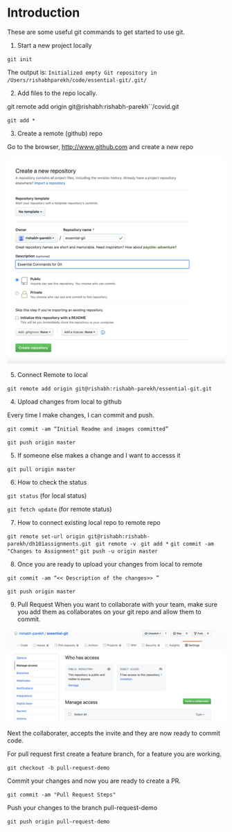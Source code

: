 # Introduction
These are some useful git commands to get started to use git. 


1. Start a new project locally

`git init`

The output is: `Initialized empty Git repository in /Users/rishabhparekh/code/essential-git/.git/`

2. Add files to the repo locally. 

git remote add origin git@rishabh:rishabh-parekh``/covid.git

`git add *`

3. Create a remote (github) repo

Go to the browser, http://www.github.com and create a new repo

![Git Create Repo ](./images/new-repo.png "Create Repo")

5. Connect Remote to local

`git remote add origin git@rishabh:rishabh-parekh/essential-git.git`

4. Upload changes from local to github

Every time I make changes, I can commit and push. 

`git commit -am “Initial Readme and images committed”`

`git push origin master`

5. If someone else makes a change and I want to accesss it

`git pull origin master`

6. How to check the status

`git status` (for local status)

`git fetch update` (for remote status)

7. How to connect existing local repo to remote repo

`git remote set-url origin git@rishabh:rishabh-parekh/dh101assignments.git `
`git remote -v `
`git add *`
`git commit -am "Changes to Assignment"`
`git push -u origin master`

8. Once you are ready to upload your changes from local to remote

`git commit -am “<< Description of the changes>> ”`

`git push origin master`

9. Pull Request
  When you want to collaborate with your team, make sure you add them as collaborates on your git repo and allow them to commit. 

![Git Add Collaboraters ](./images/add-collaborator.png "Git Add Collaboraters")

  Next the collaborater, accepts the invite and they are now ready to commit code. 

  For pull request first create a feature branch, for a feature you are working. 

  `git checkout -b pull-request-demo`

  Commit your changes and now you are ready to create a PR. 

  `git commit -am "Pull Request Steps"`
  
  Push your changes to the branch pull-request-demo

  `git push origin pull-request-demo`
